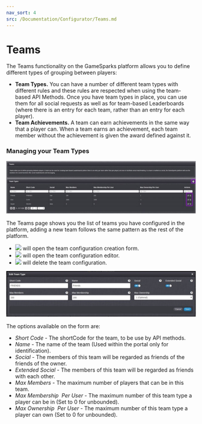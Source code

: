 ```yaml
---
nav_sort: 4
src: /Documentation/Configurator/Teams.md
---
```


# Teams

The Teams functionality on the GameSparks platform allows you to define different types of grouping between players:
* **Team Types.** You can have a number of different team types with different rules and these rules are respected when using the team-based API Methods. Once you have team types in place, you can use them for all social requests as well as for team-based Leaderboards (where there is an entry for each team, rather than an entry for each player).
* **Team Achievements.** A team can earn achievements in the same way that a player can. When a team earns an achievement, each team member without the achievement is given the award defined against it.

### Managing your Team Types

![](img/Teams/1.jpg)

The Teams page shows you the list of teams you have configured in the platform, adding a new team follows the same pattern as the rest of the platform.

  * ![](/img/fa/plus.png) will open the team configuration creation form.
  * ![](/img/fa/edit.png) will open the team configuration editor.
  * ![](/img/fa/trash.png) will delete the team configuration.

![](img/Teams/2.jpg)

The options available on the form are:

  * *Short Code* \- The shortCode for the team, to be use by API methods.
  * *Name* \- The name of the team (Used within the portal only for identification).
  * *Social* \- The members of this team will be regarded as friends of the friends of the owner.
  * *Extended Social* \- The members of this team will be regarded as friends with each other.
  * *Max Members* \- The maximum number of players that can be in this team.
  * *Max Membership  Per User* \- The maximum number of this team type a player can be in (Set to 0 for unbounded).
  * *Max Ownership  Per User* \- The maximum number of this team type a player can own (Set to 0 for unbounded).
